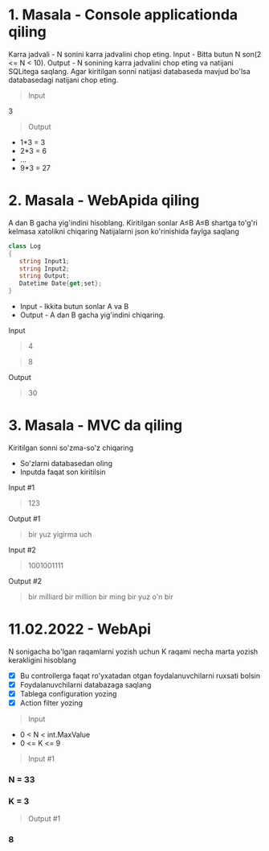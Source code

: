 # 1. Masala - Console applicationda qiling

Karra jadvali - N sonini karra jadvalini chop eting.
Input - Bitta butun N son(2 <= N < 10).
Output - N sonining karra jadvalini chop eting va natijani SQLitega saqlang. 
Agar kiritilgan sonni natijasi databaseda mavjud bo'lsa databasedagi natijani chop eting. 
>Input

3

>Output

- 1*3 = 3
- 2*3 = 6
- ...
- 9*3 = 27

# 2. Masala - WebApida qiling

A dan B gacha yig'indini hisoblang.
Kiritilgan sonlar A≤B A≤B shartga to'g'ri kelmasa xatolikni chiqaring
Natijalarni json ko'rinishida faylga saqlang
```C#
class Log
{
   string Input1;
   string Input2;
   string Output;
   Datetime Date{get;set};
}
```

- Input - Ikkita butun sonlar A va B
- Output - A dan B gacha yig'indini chiqaring.

Input
>4

>8

Output
>30

# 3. Masala - MVC da qiling
Kiritilgan sonni so'zma-so'z chiqaring
 - So'zlarni databasedan oling
 - Inputda faqat son kiritilsin

Input #1
> 123

Output #1 
>bir yuz yigirma uch

Input #2 
>1001001111 

Output #2 
>bir milliard bir million bir ming bir yuz o'n bir

# 11.02.2022 - WebApi

N sonigacha bo'lgan raqamlarni yozish uchun K raqami necha marta yozish kerakligini hisoblang

- [x] Bu controllerga faqat ro'yxatadan otgan foydalanuvchilarni ruxsati bolsin
- [x] Foydalanuvchilarni databazaga saqlang
- [x] Tablega configuration yozing
- [x] Action filter yozing

>Input

- 0 < N < int.MaxValue
- 0 <= K <= 9



>Input #1

### N = 33
### K = 3

>Output #1

### 8
